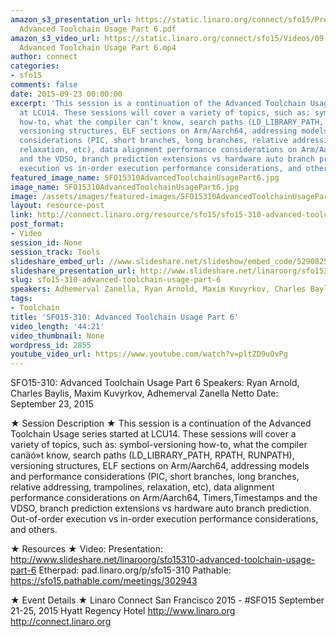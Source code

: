 ```yaml
---
amazon_s3_presentation_url: https://static.linaro.org/connect/sfo15/Presentations/09-23-Wednesday/SFO15-310-
  Advanced Toolchain Usage Part 6.pdf
amazon_s3_video_url: https://static.linaro.org/connect/sfo15/Videos/09-23-Wednesday/SFO15-310
  Advanced Toolchain Usage Part 6.mp4
author: connect
categories:
- sfo15
comments: false
date: 2015-09-23 00:00:00
excerpt: 'This session is a continuation of the Advanced Toolchain Usage series started
  at LCU14. These sessions will cover a variety of topics, such as: symbol-versioning
  how-to, what the compiler can’t know, search paths (LD_LIBRARY_PATH, RPATH, RUNPATH),
  versioning structures, ELF sections on Arm/Aarch64, addressing models and performance
  considerations (PIC, short branches, long branches, relative addressing, trampolines,
  relaxation, etc), data alignment performance considerations on Arm/Aarch64, Timers,Timestamps
  and the VDSO, branch prediction extensions vs hardware auto branch prediction. Out-of-order
  execution vs in-order execution performance considerations, and others.'
featured_image_name: SFO15310AdvancedToolchainUsagePart6.jpg
image_name: SFO15310AdvancedToolchainUsagePart6.jpg
image: /assets/images/featured-images/SFO15310AdvancedToolchainUsagePart6.jpg
layout: resource-post
link: http://connect.linaro.org/resource/sfo15/sfo15-310-advanced-toolchain-usage-part-6/
post_format:
- Video
session_id: None
session_track: Tools
slideshare_embed_url: //www.slideshare.net/slideshow/embed_code/52908250
slideshare_presentation_url: http://www.slideshare.net/linaroorg/sfo15310-advanced-toolchain-usage-part-6
slug: sfo15-310-advanced-toolchain-usage-part-6
speakers: Adhemerval Zanella, Ryan Arnold, Maxim Kuvyrkov, Charles Baylis
tags:
- Toolchain
title: 'SFO15-310: Advanced Toolchain Usage Part 6'
video_length: '44:21'
video_thumbnail: None
wordpress_id: 2855
youtube_video_url: https://www.youtube.com/watch?v=pltZD9uOvPg
---
```


SFO15-310: Advanced Toolchain Usage Part 6
Speakers:  Ryan Arnold, Charles Baylis, Maxim Kuvyrkov, Adhemerval Zanella Netto
Date: September 23, 2015

★ Session Description ★
This session is a continuation of the Advanced Toolchain Usage series started at LCU14. These sessions will cover a variety of topics, such as: symbol-versioning how-to, what the compiler canäó»t know, search paths (LD_LIBRARY_PATH, RPATH, RUNPATH), versioning structures, ELF sections on Arm/Aarch64, addressing models and performance considerations (PIC, short branches, long branches, relative addressing, trampolines, relaxation, etc), data alignment performance considerations on Arm/Aarch64, Timers,Timestamps and the VDSO, branch prediction extensions vs hardware auto branch prediction. Out-of-order execution vs in-order execution performance considerations, and others.

★ Resources ★
Video:
Presentation:  http://www.slideshare.net/linaroorg/sfo15310-advanced-toolchain-usage-part-6
Etherpad: pad.linaro.org/p/sfo15-310
Pathable: https://sfo15.pathable.com/meetings/302943

★ Event Details ★
Linaro Connect San Francisco 2015 - #SFO15
September 21-25, 2015
Hyatt Regency Hotel
http://www.linaro.org
http://connect.linaro.org